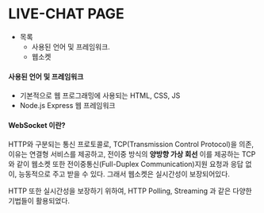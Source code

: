 # LIVE-CHAT PAGE
+ 목록
  + 사용된 언어 및 프레임워크.
  + 웹소켓

#### 사용된 언어 및 프레임워크
* 기본적으로 웹 프로그래밍에 사용되는 HTML, CSS, JS
* Node.js Express 웹 프레임워크

#### WebSocket 이란?
HTTP와 구분되는 통신 프로토콜로, TCP(Transmission Control Protocol)을 의존,
이유는 연결형 서비스를 제공하고, 전이중 방식의 **양방향 가상 회선** 
이를 제공하는 TCP와 같이 웹소켓 또한 전이중통신(Full-Duplex Communication)지원
요청과 응답 없이, 능동적으로 주고 받을 수 있다.
그래서 웹소켓은 실시간성이 보장되어있다.

HTTP 또한 실시간성을 보장하기 위하여, HTTP Polling, Streaming 과 같은 
다양한 기법들이 활용되었다.


